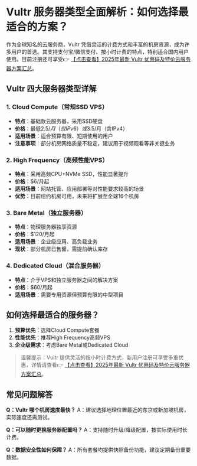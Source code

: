 # Vultr 服务器类型全面解析：如何选择最适合的方案？

作为全球知名的云服务商，Vultr 凭借灵活的计费方式和丰富的机房资源，成为许多用户的首选。其支持支付宝/微信支付、按小时计费的特点，特别适合国内用户使用。目前注册还可享受👉 [【点击查看】2025年最新 Vultr 优惠码及特价云服务器方案汇总](https://bit.ly/VuLtr)。

## Vultr 四大服务器类型详解

### 1. Cloud Compute（常规SSD VPS）
- **特点**：基础款云服务器，采用SSD硬盘
- **价格**：最低$2.5/月（仅IPv6）或$3.5/月（含IPv4）
- **适用场景**：适合预算有限、短期使用的用户
- **注意事项**：部分机房网络质量不稳定，建议用于视频观看等非关键业务

### 2. High Frequency（高频性能VPS）
- **特点**：采用高频CPU+NVMe SSD，性能显著提升
- **价格**：$6/月起
- **适用场景**：网站托管、应用部署等对性能要求较高的场景
- **优势**：目前纽约机房可用，未来将扩展至全球16个机房

### 3. Bare Metal（独立服务器）
- **特点**：物理服务器独享资源
- **价格**：$120/月起
- **适用场景**：企业级应用、高负载业务
- **现状**：部分机房已售罄，需提前确认库存

### 4. Dedicated Cloud（混合服务器）
- **特点**：介于VPS和独立服务器之间的解决方案
- **价格**：$60/月起
- **适用场景**：需要专用资源但预算有限的中型项目

## 如何选择最适合的服务器？

1. **预算优先**：选择Cloud Compute套餐
2. **性能优先**：推荐High Frequency高频VPS
3. **企业级需求**：考虑Bare Metal或Dedicated Cloud

> 温馨提示：Vultr 提供灵活的按小时计费方式，新用户注册可享受多重优惠，详情请查看👉 [【点击查看】2025年最新 Vultr 优惠码及特价云服务器方案汇总](https://bit.ly/VuLtr)。

## 常见问题解答

**Q：Vultr 哪个机房速度最快？**
A：建议选择地理位置最近的东京或新加坡机房，实际速度还需测试。

**Q：可以随时更换服务器配置吗？**
A：支持随时升级/降级配置，按实际使用时长计费。

**Q：数据安全性如何保障？**
A：所有套餐均提供快照备份功能，建议定期备份重要数据。